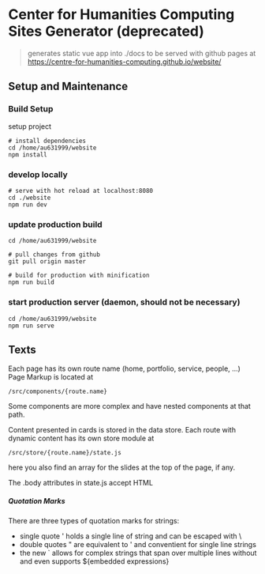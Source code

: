 # Center for Humanities Computing Sites Generator (deprecated)

> generates static vue app into ./docs to be served with github pages at https://centre-for-humanities-computing.github.io/website/

## Setup and Maintenance

### Build Setup

setup project
```shell script
# install dependencies
cd /home/au631999/website
npm install
```

### develop locally
```shell script
# serve with hot reload at localhost:8080
cd ./website
npm run dev
```

### update production build
```shell script
cd /home/au631999/website

# pull changes from github
git pull origin master
 
# build for production with minification
npm run build
```

### start production server (daemon, should not be necessary)
```shell script
cd /home/au631999/website
npm run serve
```

## Texts

Each page has its own route name (home, portfolio, service, people, ...)
Page Markup is located at

```
/src/components/{route.name}
```
Some components are more complex and have nested components at that path.


Content presented in cards is stored in the data store. Each route with dynamic content has its own store module at
```
/src/store/{route.name}/state.js
```
here you also find an array for the slides at the top of the page, if any.

The .body attributes in state.js accept HTML

##### _Quotation Marks_

There are three types of quotation marks for strings:
  - single quote ' holds a single line of string and can be escaped with \
  - double quotes " are equivalent to ' and conventient for single line strings
  - the new ` allows for complex strings that span over multiple lines without and even supports ${embedded expressions}

